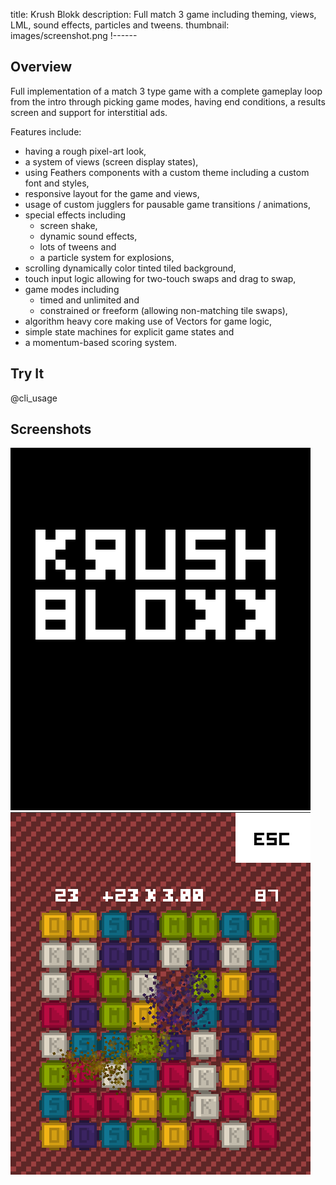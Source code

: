 title: Krush Blokk
description: Full match 3 game including theming, views, LML, sound effects, particles and tweens.
thumbnail: images/screenshot.png
!------

## Overview
Full implementation of a match 3 type game with a complete gameplay loop from the intro through picking game modes, having end conditions, a results screen and support for interstitial ads.

Features include:

* having a rough pixel-art look,
* a system of views (screen display states),
* using Feathers components with a custom theme including a custom font and styles,
* responsive layout for the game and views,
* usage of custom jugglers for pausable game transitions / animations,
* special effects including
    * screen shake,
    * dynamic sound effects,
    * lots of tweens and
    * a particle system for explosions,
* scrolling dynamically color tinted tiled background,
* touch input logic allowing for two-touch swaps and drag to swap,
* game modes including
    * timed and unlimited and
    * constrained or freeform (allowing non-matching tile swaps),
* algorithm heavy core making use of Vectors for game logic,
* simple state machines for explicit game states and
* a momentum-based scoring system.

## Try It
@cli_usage

## Screenshots
![intro](images/screenshot.png)
![gameplay](images/screenshot2.png)
